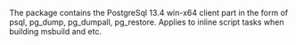 The package contains the PostgreSql 13.4 win-x64 client part in the form of psql, pg_dump, pg_dumpall, pg_restore. Applies to inline script tasks when building msbuild and etc.